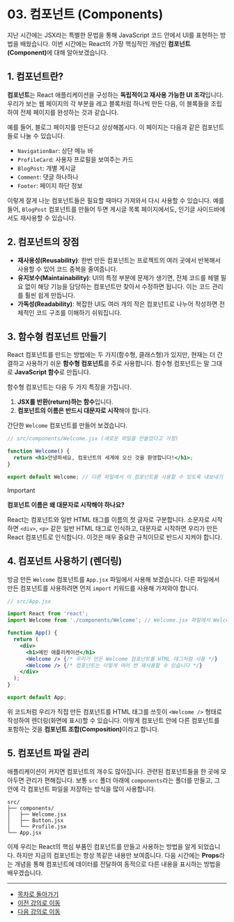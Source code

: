 # 03. 컴포넌트 (Components)

지난 시간에는 JSX라는 특별한 문법을 통해 JavaScript 코드 안에서 UI를 표현하는 방법을 배웠습니다. 이번 시간에는 React의 가장 핵심적인 개념인 <strong>컴포넌트(Component)</strong>에 대해 알아보겠습니다.

## 1. 컴포넌트란?

**컴포넌트**는 React 애플리케이션을 구성하는 **독립적이고 재사용 가능한 UI 조각**입니다. 우리가 보는 웹 페이지의 각 부분을 레고 블록처럼 하나씩 만든 다음, 이 블록들을 조립하여 전체 페이지를 완성하는 것과 같습니다.

예를 들어, 블로그 페이지를 만든다고 상상해봅시다. 이 페이지는 다음과 같은 컴포넌트들로 나눌 수 있습니다.

*   `NavigationBar`: 상단 메뉴 바
*   `ProfileCard`: 사용자 프로필을 보여주는 카드
*   `BlogPost`: 개별 게시글
*   `Comment`: 댓글 하나하나
*   `Footer`: 페이지 하단 정보

이렇게 잘게 나눈 컴포넌트들은 필요할 때마다 가져와서 다시 사용할 수 있습니다. 예를 들어, `BlogPost` 컴포넌트를 만들어 두면 게시글 목록 페이지에서도, 인기글 사이드바에서도 재사용할 수 있습니다.

## 2. 컴포넌트의 장점

*   **재사용성(Reusability)**: 한번 만든 컴포넌트는 프로젝트의 여러 곳에서 반복해서 사용할 수 있어 코드 중복을 줄여줍니다.
*   **유지보수(Maintainability)**: UI의 특정 부분에 문제가 생기면, 전체 코드를 헤맬 필요 없이 해당 기능을 담당하는 컴포넌트만 찾아서 수정하면 됩니다. 이는 코드 관리를 훨씬 쉽게 만듭니다.
*   **가독성(Readability)**: 복잡한 UI도 여러 개의 작은 컴포넌트로 나누어 작성하면 전체적인 코드 구조를 이해하기 쉬워집니다.

## 3. 함수형 컴포넌트 만들기

React 컴포넌트를 만드는 방법에는 두 가지(함수형, 클래스형)가 있지만, 현재는 더 간결하고 사용하기 쉬운 **함수형 컴포넌트**를 주로 사용합니다. 함수형 컴포넌트는 말 그대로 **JavaScript 함수**로 만듭니다.

함수형 컴포넌트는 다음 두 가지 특징을 가집니다.

1.  **JSX를 반환(return)하는 함수**입니다.
2.  **컴포넌트의 이름은 반드시 대문자로 시작**해야 합니다.

간단한 `Welcome` 컴포넌트를 만들어 보겠습니다.

```jsx
// src/components/Welcome.jsx (새로운 파일을 만들었다고 가정)

function Welcome() {
  return <h1>안녕하세요, 컴포넌트의 세계에 오신 것을 환영합니다!</h1>;
}

export default Welcome; // 다른 파일에서 이 컴포넌트를 사용할 수 있도록 내보내기
```

> [!IMPORTANT]
> **컴포넌트 이름은 왜 대문자로 시작해야 하나요?**
> 
> React는 컴포넌트와 일반 HTML 태그를 이름의 첫 글자로 구분합니다. 소문자로 시작하면 `<div>`, `<p>` 같은 일반 HTML 태그로 인식하고, 대문자로 시작하면 우리가 만든 React 컴포넌트로 인식합니다. 이것은 매우 중요한 규칙이므로 반드시 지켜야 합니다.

## 4. 컴포넌트 사용하기 (렌더링)

방금 만든 `Welcome` 컴포넌트를 `App.jsx` 파일에서 사용해 보겠습니다. 다른 파일에서 만든 컴포넌트를 사용하려면 먼저 `import` 키워드를 사용해 가져와야 합니다.

```jsx
// src/App.jsx

import React from 'react';
import Welcome from './components/Welcome'; // Welcome.jsx 파일에서 Welcome 컴포넌트를 가져옴

function App() {
  return (
    <div>
      <h1>메인 애플리케이션</h1>
      <Welcome /> {/* 우리가 만든 Welcome 컴포넌트를 HTML 태그처럼 사용 */}
      <Welcome /> {/* 컴포넌트는 이렇게 여러 번 재사용할 수 있습니다 */}
    </div>
  );
}

export default App;
```

위 코드처럼 우리가 직접 만든 컴포넌트를 HTML 태그를 쓰듯이 `<Welcome />` 형태로 작성하여 렌더링(화면에 표시)할 수 있습니다. 이렇게 컴포넌트 안에 다른 컴포넌트를 포함하는 것을 <strong>컴포넌트 조합(Composition)</strong>이라고 합니다.

## 5. 컴포넌트 파일 관리

애플리케이션이 커지면 컴포넌트의 개수도 많아집니다. 관련된 컴포넌트들을 한 곳에 모아두면 관리가 편해집니다. 보통 `src` 폴더 아래에 `components`라는 폴더를 만들고, 그 안에 각 컴포넌트 파일을 저장하는 방식을 많이 사용합니다.

```
src/
├── components/
│   ├── Welcome.jsx
│   ├── Button.jsx
│   └── Profile.jsx
└── App.jsx
```

이제 우리는 React의 핵심 부품인 컴포넌트를 만들고 사용하는 방법을 알게 되었습니다. 하지만 지금의 컴포넌트는 항상 똑같은 내용만 보여줍니다. 다음 시간에는 **Props**라는 개념을 통해 컴포넌트에 데이터를 전달하여 동적으로 다른 내용을 표시하는 방법을 배우겠습니다.

---

- [목차로 돌아가기](README.md)
- [이전 강의로 이동](14-Understanding-JSX.md)
- [다음 강의로 이동](16-Props.md)
